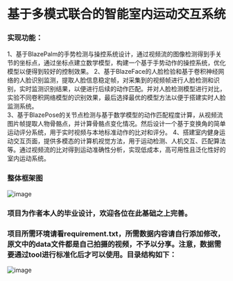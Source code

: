 # 基于多模式联合的智能室内运动交互系统
### 实现功能：
1、基于BlazePalm的手势检测与操控系统设计，通过视频流的图像检测得到手关节的坐标点，通过坐标点建立数学模型，构建一个基于手势动作的操控系统，优化模型以便得到较好的控制效果。
2、基于BlazeFace的人脸检验和基于卷积神经网络的人脸识别监测，提取人脸信息稳定帧，对采集到的视频帧进行人脸检测和识别，实时监测识别结果，以便进行后续的动作匹配。并对人脸检测模型进行对比，实验不同卷积网络模型的识别效果，最后选择最优的模型方法以便于搭建实时人脸监测系统。                                                         
3、基于BlazePose的关节点检测与基于数学模型的动作匹配程度计算，从视频流图片帧提取人物骨骼点，并计算骨骼点变化情况。然后设计一个基于变换角的简单运动评分系统，用于实时视频与本地标准动作的比对和评分。
4、搭建室内健身运动交互页面，提供多模态的计算机视觉方法，用于运动检测、人机交互、匹配算法等。通过视频流的比对得到运动准确性分析，实现低成本，高可用性且泛化性好的室内运动系统。
### 整体框架图
![image](https://github.com/Zhong-Ze-Wei/AI_Mirror/assets/79208991/75d9550a-8a0f-4406-aeb0-2ed540f85d82)
 
### 项目为作者本人的毕业设计，欢迎各位在此基础之上完善。
### 项目所需环境请看requirement.txt，所需数据内容请自行添加修改，原文中的data文件都是自己拍摄的视频，不予以分享。注意，数据需要通过tool进行标准化后才可以使用。目录结构如下：
![image](https://github.com/Zhong-Ze-Wei/AI_Mirror/assets/79208991/bc0359b5-2695-4aaf-917e-ea6794d9bd10)

